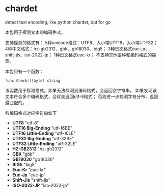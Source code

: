 chardet
=======

detect text encoding, like python chardet, but for go

本包用于探测文本的编码格式。

支持探测的格式有：
5种unicode格式：UTF8、大小端UTF16，大小端UTF32；
4种中文格式：hz-gb2312、gbk、gb18030、big5；
3种日文格式euc-jp、shift-jis、iso-2022-jp；
1种日文格式euc-kr；
不支持其他语种和编码格式的探测。

本包只有一个函数：

    func Check([]byte) string

该函数用于探测格式。如果无法探测到编码格式，会返回空字符串。
如果发现该文本符合多个编码格式，会优先返回utf-8格式；
否则进一步检测字符分布，返回最匹配的。

各编码格式对应字符串如下

* **UTF8**  "utf-8"
* **UTF16 Big-Ending** "utf-16BE"
* **UTF16 Little-Ending** "utf-16LE"
* **UTF32 Big-Ending** "utf-32BE"
* **UTF32 Little-Ending** "utf-32LE"
* **HZ-GB2312** "hz-gb2312"
* **GBK** "gbk"
* **GB18030** "gb18030"
* **BIG5** "big5"
* **Euc-Kr** "euc-kr"
* **Euc-Jp** "euc-jp"
* **Shift-Jis** "shift-jis"
* **ISO-2022-JP** "iso-2022-jp"

